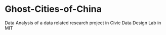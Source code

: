 # Ghost-Cities-of-China
Data Analysis of a data related research project in Civic Data Design Lab in MIT
